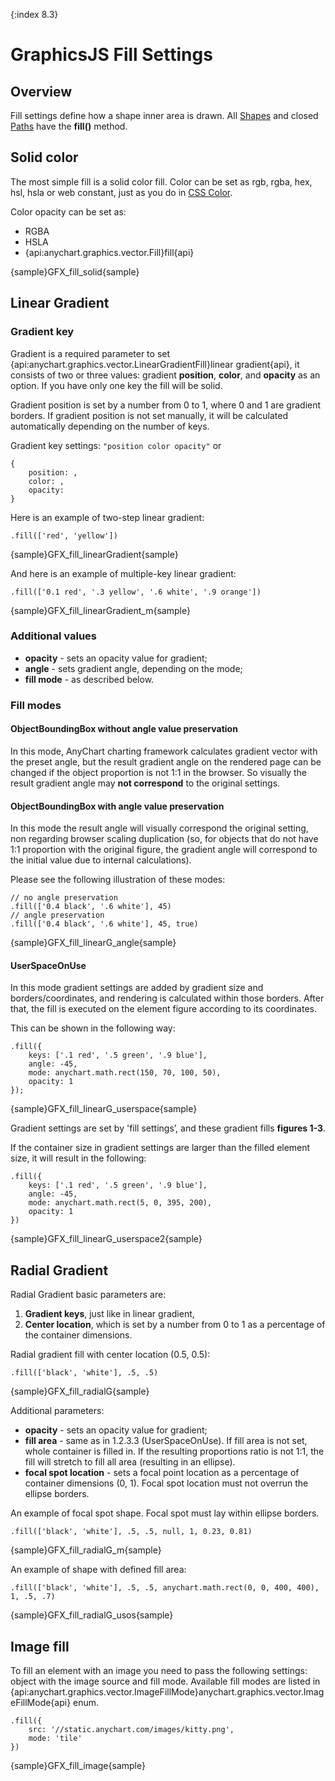 {:index 8.3}

# GraphicsJS Fill Settings

## Overview

Fill settings define how a shape inner area is drawn. All [Shapes](Shapes) and closed [Paths](Paths) have the **fill()** method.

## Solid color

The most simple fill is a solid color fill. Color can be set as rgb, rgba, hex, hsl, hsla or web constant, just as you do in [CSS Color](https://www.w3schools.com/cssref/css_colors_legal.asp).

Color opacity can be set as:

* RGBA
* HSLA
* {api:anychart.graphics.vector.Fill}fill{api}

{sample}GFX\_fill\_solid{sample}

## Linear Gradient

### Gradient key

Gradient is a required parameter to set {api:anychart.graphics.vector.LinearGradientFill}linear gradient{api}, it consists of two or three values: gradient **position**, **color**, and **opacity** as an option. If you have only one key the fill will be solid.

Gradient position is set by a number from 0 to 1, where 0 and 1 are gradient borders. If gradient position is not set manually, it will be calculated automatically depending on the number of keys. 

Gradient key settings: `"position color opacity"` or 

```
{
    position: ,
    color: ,
    opacity:
}
```

Here is an example of two-step linear gradient:

```
.fill(['red', 'yellow'])
```

{sample}GFX\_fill_linearGradient{sample}

And here is an example of multiple-key linear gradient:

```
.fill(['0.1 red', '.3 yellow', '.6 white', '.9 orange'])
```

{sample}GFX\_fill\_linearGradient\_m{sample}

### Additional values

* **opacity** - sets an opacity value for gradient;
* **angle** - sets gradient angle, depending on the mode;
* **fill mode** - as described below.

### Fill modes

#### ObjectBoundingBox without angle value preservation

In this mode, AnyChart charting framework calculates gradient vector with the preset angle, but the result gradient angle on the rendered page can be changed if the object proportion is not 1:1 in the browser. So visually the result gradient angle may **not correspond** to the original settings.

#### ObjectBoundingBox with angle value preservation

In this mode the result angle will visually correspond the original setting, non regarding browser scaling duplication (so, for objects that do not have 1:1 proportion with the original figure, the gradient angle will correspond to the initial value due to internal calculations).

Please see the following illustration of these modes:

```
// no angle preservation
.fill(['0.4 black', '.6 white'], 45)
// angle preservation
.fill(['0.4 black', '.6 white'], 45, true)
```

{sample}GFX\_fill\_linearG\_angle{sample}

#### UserSpaceOnUse

In this mode gradient settings are added by gradient size and borders/coordinates, and rendering is calculated within those borders. After that, the fill is executed on the element figure according to its coordinates.

This can be shown in the following way:

```
.fill({
    keys: ['.1 red', '.5 green', '.9 blue'],
    angle: -45,
    mode: anychart.math.rect(150, 70, 100, 50),
    opacity: 1
});
```

{sample}GFX\_fill\_linearG\_userspace{sample}

Gradient settings are set by 'fill settings’, and these gradient fills **figures 1-3**.

If the container size in gradient settings are larger than the filled element size, it will result in the following:

```
.fill({
    keys: ['.1 red', '.5 green', '.9 blue'],
    angle: -45,
    mode: anychart.math.rect(5, 0, 395, 200),
    opacity: 1
})
```

{sample}GFX\_fill\_linearG\_userspace2{sample}

## Radial Gradient

Radial Gradient basic parameters are:

1. **Gradient keys**, just like in linear gradient,
2. **Center location**, which is set by a number from 0 to 1 as a percentage of the container dimensions.

Radial gradient fill with center location (0.5, 0.5):

```
.fill(['black', 'white'], .5, .5)
```

{sample}GFX\_fill_radialG{sample}

Additional parameters:

* **opacity** - sets an opacity value for gradient;
* **fill area** - same as in 1.2.3.3 (UserSpaceOnUse). 
 If fill area is not set, whole container is filled in.
 If the resulting proportions ratio is not 1:1, the fill will stretch to fill all area (resulting in an ellipse).
* **focal spot location** - sets a focal point location as a percentage of container dimensions (0, 1). Focal spot location must not overrun the ellipse borders.

An example of focal spot shape. Focal spot must lay within ellipse borders.

```
.fill(['black', 'white'], .5, .5, null, 1, 0.23, 0.81)
```

{sample}GFX\_fill\_radialG\_m{sample}

An example of shape with defined fill area:

```
.fill(['black', 'white'], .5, .5, anychart.math.rect(0, 0, 400, 400), 1, .5, .7)
```

{sample}GFX\_fill\_radialG\_usos{sample}

## Image fill

To fill an element with an image you need to pass the following settings: object with the image source and fill mode. Available fill modes are listed in {api:anychart.graphics.vector.ImageFillMode}anychart.graphics.vector.ImageFillMode{api} enum.

```
.fill({
    src: '//static.anychart.com/images/kitty.png',
    mode: 'tile'
})
```

{sample}GFX\_fill_image{sample}

